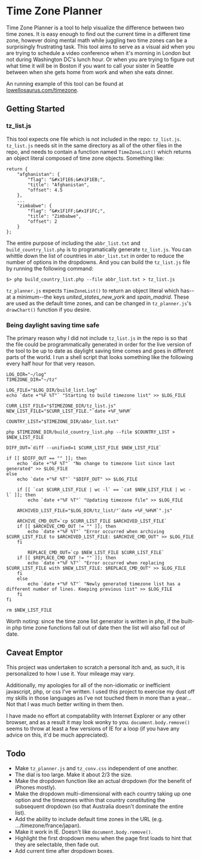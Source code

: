 Time Zone Planner
=================

Time Zone Planner is a tool to help visualize the difference between two time zones. It is easy enough to find out the current time in a different time zone, however doing mental math while juggling two time zones can be a surprisingly frustrating task. This tool aims to serve as a visual aid when you are trying to schedule a video conference when it's morning in London but not during Washington DC's lunch hour. Or when you are trying to figure out what time it will be in Boston if you want to call your sister in Seattle between when she gets home from work and when she eats dinner.

An running example of this tool can be found at [lowellosaurus.com/timezone](http://lowellosaurus.com/timezone/).

Getting Started
---------------

### tz_list.js

This tool expects one file which is not included in the repo: `tz_list.js`. `tz_list.js` needs sit in the same directory as all of the other files in the repo, and needs to contain a function named `TimeZoneList()` which returns an object literal composed of time zone objects. Something like:

    return {
        "afghanistan": {
            "flag": "&#x1F1E6;&#x1F1EB;",
            "title": "Afghanistan",
            "offset": 4.5
        },
        ...
        "zimbabwe": {
            "flag": "&#x1F1FF;&#x1F1FC;",
            "title": "Zimbabwe",
            "offset": 2
        }
    };

The entire purpose of including the `abbr_list.txt` and `build_country_list.php` is to programatically generate `tz_list.js`. You can whittle down the list of countries in `abbr_list.txt` in order to reduce the number of options in the dropdowns. And you can build the `tz_list.js` file by running the following command:

    $> php build_country_list.php --file abbr_list.txt > tz_list.js

`tz_planner.js` expects `TimeZoneList()` to return an object literal which has--at a minimum--the keys *united_states_new_york* and *spain_madrid*. These are used as the default time zones, and can be changed in `tz_planner.js`'s `drawChart()` function if you desire.

### Being daylight saving time safe

The primary reason why I did not include `tz_list.js` in the repo is so that the file could be programmatically generated in order for the live version of the tool to be up to date as daylight saving time comes and goes in different parts of the world. I run a shell script that looks something like the following every half hour for that very reason.

    LOG_DIR="~/log"
    TIMEZONE_DIR="~/tz"

    LOG_FILE="$LOG_DIR/build_list.log"
    echo `date +"%F %T"` "Starting to build timezone list" >> $LOG_FILE

    CURR_LIST_FILE="$TIMEZONE_DIR/tz_list.js"
    NEW_LIST_FILE="$CURR_LIST_FILE."`date +%F_%H%M`

    COUNTRY_LIST="$TIMEZONE_DIR/abbr_list.txt"

    php $TIMEZONE_DIR/build_country_list.php --file $COUNTRY_LIST > $NEW_LIST_FILE

    DIFF_OUT=`diff --unified=1 $CURR_LIST_FILE $NEW_LIST_FILE`

    if [[ $DIFF_OUT == "" ]]; then    
        echo `date +"%F %T"` "No change to timezone list since last generated" >> $LOG_FILE
    else
        echo `date +"%F %T"` "$DIFF_OUT" >> $LOG_FILE

        if [[ `cat $CURR_LIST_FILE | wc -l` == `cat $NEW_LIST_FILE | wc -l` ]]; then
            echo `date +"%F %T"` "Updating timezone file" >> $LOG_FILE
            
        ARCHIVED_LIST_FILE="$LOG_DIR/tz_list/"`date +%F_%H%M`".js"
            
        ARCHIVE_CMD_OUT=`cp $CURR_LIST_FILE $ARCHIVED_LIST_FILE`
        if [[ $ARCHIVE_CMD_OUT != "" ]]; then
            echo `date +"%F %T"` "Error occurred when archiving $CURR_LIST_FILE to $ARCHIVED_LIST_FILE: $ARCHIVE_CMD_OUT" >> $LOG_FILE
        fi

            REPLACE_CMD_OUT=`cp $NEW_LIST_FILE $CURR_LIST_FILE`
        if [[ $REPLACE_CMD_OUT != "" ]]; then
            echo `date +"%F %T"` "Error occurred when replacing $CURR_LIST_FILE with $NEW_LIST_FILE: $REPLACE_CMD_OUT" >> $LOG_FILE
        fi
        else
            echo `date +"%F %T"` "Newly generated timezone list has a different number of lines. Keeping previous list" >> $LOG_FILE
        fi
    fi

    rm $NEW_LIST_FILE


Worth noting: since the time zone list generator is written in php, if the built-in php time zone functions fall out of date then the list will also fall out of date.

Caveat Emptor
-------------

This project was undertaken to scratch a personal itch and, as such, it is personalized to how I use it. Your mileage may vary.

Additionally, my apologies for all of the non-idiomatic or inefficient javascript, php, or css I've written. I used this project to exercise my dust off my skills in those languages as I've not touched them in more than a year... Not that I was much better writing in them then.

I have made no effort at compatability with Internet Explorer or any other browser, and as a result it may look wonky to you. `document.body.remove()` seems to throw at least a few versions of IE for a loop (if you have any advice on this, it'd be much appreciated).

Todo
----

- Make `tz_planner.js` and `tz_conv.css` independent of one another.
- The dial is too large. Make it about 2/3 the size.
- Make the dropdown function like an actual dropdown (for the benefit of iPhones mostly).
- Make the dropdown multi-dimensional with each country taking up one option and the timezones within that country constituting the subsequent dropdown (so that Australia doesn't dominate the entire list).
- Add the ability to include default time zones in the URL (e.g. .../timezone/france/japan).
- Make it work in IE. Doesn't like `document.body.remove()`.
- Highlight the first dropdown menu when the page first loads to hint that they are selectable, then fade out.
- Add current time after dropdown boxes.
